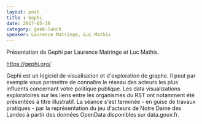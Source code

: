 ```yaml
---
layout: post
title : Gephi 
date: 2017-05-30
category: geek-lunch
speaker: Laurence Matringe, Luc Mathis
---
```


Présentation de Gephi par Laurence Matringe et Luc Mathis.

https://gephi.org/

Gephi est un logiciel de visualisation et d'exploration de graphe. Il peut par exemple vous permettre de connaître le réseau des acteurs les plus influents concernant votre politique publique. Les data visualizations exploratoires sur les liens entre les organismes du RST ont notamment été présentées à titre illustratif. La séance s'est terminée - en guise de travaux pratiques - par la représentation du jeu d'acteurs de Notre Dame des Landes à partir des données OpenData disponibles sur data.gouv.fr.
